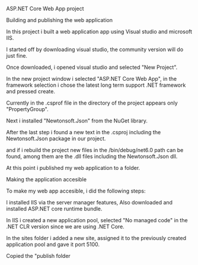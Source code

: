 ASP.NET Core Web App project

Building and publishing the web application


In this project i built a web application app using Visual studio and microsoft IIS.

I started off by downloading visual studio, the community version will do just fine.

Once downloaded, i opened visual studio and selected "New Project".

In the new project window i selected "ASP.NET Core Web App", in the framework selection i chose the latest long term support .NET framework and pressed create.

Currently in the .csprof file in the directory of the project appears only "PropertyGroup".

Next i installed "Newtonsoft.Json" from the NuGet library.

After the last step i found a new text in the .csproj including the Newtonsoft.Json package in our project.

and if i rebuild the project new files in the /bin/debug/net6.0 path can be found, among them are the .dll files including the Newtonsoft.Json dll.

At this point i published my web application to a folder.



Making the application accesible


To make my web app accesible, i did the following steps:

I installed IIS via the server manager features, Also downloaded and installed ASP.NET core runtime bundle.

In IIS i created a new application pool, selected "No managed code" in the .NET CLR version since we are using .NET Core.

In the sites folder i added a new site, assigned it to the previously created application pool and gave it port 5100.

Copied the "publish folder 



